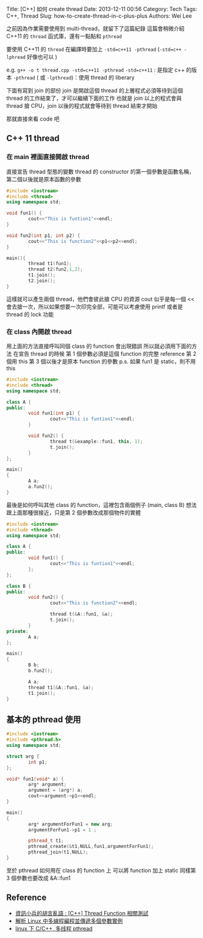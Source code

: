 Title: [C++] 如何 create thread
Date: 2013-12-11 00:56
Category: Tech
Tags: C++, Thread
Slug: how-to-create-thread-in-c-plus-plus
Authors: Wei Lee

之前因為作業需要使用到 multi-thread，就留下了這篇紀錄
這篇會稍微介紹 C++11 的 `thread` 函式庫，還有一點點和 `pthread`

<!--more-->

要使用 C++11 的 `thread` 在編譯時要加上 `-std=c++11 -pthread`
(`-std=c++ -lphread` 好像也可以 )

e.g. `g++ -o t thread.cpp -std=c++11 -pthread`
`-std=c++11` :  是指定 c++ 的版本
`-pthread` ( 或 `-lpthread`)：使用 thread 的 liberary

下面有寫到 join 的部份
join 是開啟這個 thread 的上層程式必須等待到這個 thread 的工作結束了，才可以繼續下面的工作
也就是 join 以上的程式會與 thread 搶 CPU，join 以後的程式就會等待到 thread 結束才開始

那就直接來看 code 吧

## C++ 11 thread

### 在 main 裡面直接開啟 thread

直接宣告 thread 型態的變數
thread 的 constructor 的第一個參數是函數名稱，第二個以後就是原本函數的參數

```cpp
#include <iostream>
#include <thread>
using namespace std;

void fun1() {
        cout<<"This is funtion1"<<endl;
}

void fun2(int p1, int p2) {
        cout<<"This is function2"<<p1<<p2<<endl;
}

main(){
        thread t1(fun1);
        thread t2(fun2,1,2);
        t1.join();
        t2.join();
}
```

這樣就可以產生兩個 thread，他們會彼此搶 CPU 的資源
cout 似乎是每一個 << 會去搶一次，所以如果想要一次印完全部，可能可以考慮使用 printf 或者是 thread 的 lock 功能

### 在 class 內開啟 thread

用上面的方法直接呼叫同個 class 的 function 會出現錯誤
所以就必須用下面的方法
在宣告 thread 的時候
第 1 個參數必須是這個 function 的完整 reference
第 2 個用 this
第 3 個以後才是原本 function 的參數
p.s. 如果 fun1 是 static，則不用 this

```cpp
#include <iostream>
#include <thread>
using namespace std;

class A {
public:
        void fun1(int p1) {
                cout<<"This is funtion1"<<endl;
        }

        void fun2() {
                thread t(&example::fun1, this, 1);
                t.join();
        }
};

main()
{
        A a;
        a.fun2();
}
```

最後是如何呼叫其他 class 的 function，這裡包含兩個例子 (main, class B)
想法跟上面那種很接近，只是第 2 個參數改成那個物件的實體

```cpp
#include <iostream>
#include <thread>
using namespace std;

class A {
public:
        void fun1() {
                cout<<"This is funtion1"<<endl;
        };
};

class B {
public:
        void fun2() {
                cout<<"This is function2"<<endl;

                thread t(&A::fun1, &a);
                t.join();
        }
private:
        A a;
};

main()
{
        B b;
        b.fun2();

        A a;
        thread t1(&A::fun1, &a);
        t1.join();
}
```

## 基本的 pthread 使用

```cpp
#include <iostream>
#include <pthread.h>
using namespace std;

struct arg {
        int p1;
};

void* fun1(void* a) {
        arg* argument;
        argument = (arg*) a;
        cout<<argument->p1<<endl;
}

main()
{
        arg* argumentForFun1 = new arg;
        argumentForFun1->p1 = 1 ;

        pthread_t t1;
        pthread_create(&t1,NULL,fun1,argumentForFun1);
        pthread_join(t1,NULL);
}
```

至於 pthread 如何用在 class 的 function 上
可以將 function 加上 static
同樣第 3 個參數也要改成 &A::fun1

## Reference

* [資訊小兵的胡言亂語 : [C++] Thread Function 相關測試](http://programmingpaul.blogspot.tw/2013/08/c-thread-function.html)
* [解析 Linux 中多線程編程並傳遞多個參數實例](http://17089349.blog.hexun.com.tw/65836836_d.html)
* [linux 下 C/C++, 多线程 pthread](http://www.cnblogs.com/xianghang123/archive/2011/08/11/2134927.html)
